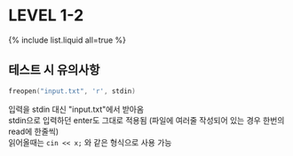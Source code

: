 # LEVEL 1-2

{% include list.liquid all=true %}


## 테스트 시 유의사항

```c++
freopen("input.txt", 'r', stdin)
```

입력을 stdin 대신 "input.txt"에서 받아옴  
stdin으로 입력하던 enter도 그대로 적용됨 (파일에 여러줄 작성되어 있는 경우 한번의 read에 한줄씩)  
읽어올때는 `cin << x;` 와 같은 형식으로 사용 가능  
